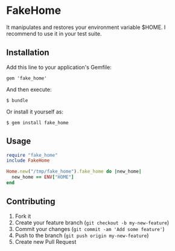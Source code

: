 # FakeHome

It manipulates and restores your environment variable $HOME. I recommend to use it in your test suite.

## Installation

Add this line to your application's Gemfile:

    gem 'fake_home'

And then execute:

    $ bundle

Or install it yourself as:

    $ gem install fake_home

## Usage

``` ruby
require "fake_home"
include FakeHome

Home.new("/tmp/fake_home").fake_home do |new_home|
  new_home == ENV["HOME"]
end
```

## Contributing

1. Fork it
2. Create your feature branch (`git checkout -b my-new-feature`)
3. Commit your changes (`git commit -am 'Add some feature'`)
4. Push to the branch (`git push origin my-new-feature`)
5. Create new Pull Request
